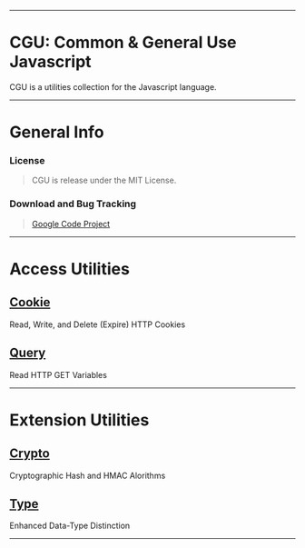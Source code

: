----

# CGU: Common & General Use Javascript #

CGU is a utilities collection for the Javascript language.

----

# General Info #

### License ###

> CGU is release under the MIT License.

### Download and Bug Tracking ####

> [Google Code Project](http://code.google.com/p/cgujs/)

----

# Access Utilities #

## [Cookie](cookie.html) ##
Read, Write, and Delete (Expire) HTTP Cookies

## [Query](query.html) ##
Read HTTP GET Variables

----

# Extension Utilities #

## [Crypto](crypto.html) ##
Cryptographic Hash and HMAC Alorithms

## [Type](type.html) ##
Enhanced Data-Type Distinction

----